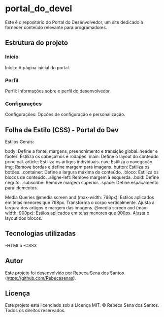 # portal_do_devel
Este é o repositório do Portal do Desenvolvedor, um site dedicado a fornecer conteúdo relevante para programadores. 

## Estrutura do projeto
### Início
Início: A página inicial do portal.
### Perfil
Perfil: Informações sobre o perfil do desenvolvedor.
### Configurações
Configurações: Opções de configuração e personalização.

## Folha de Estilo (CSS) - Portal do Dev

Estilos Gerais:

body: Define a fonte, margens, preenchimento e transição global.
header e footer: Estiliza os cabeçalhos e rodapés.
main: Define o layout do conteúdo principal.
article: Estiliza os artigos individuais.
nav: Estiliza a navegação.
img: Remove bordas e define margem para imagens.
button: Estiliza os botões.
.container: Define a largura máxima do conteúdo.
.bloco: Estiliza os blocos de conteúdo.
.aligne-left: Remove margem à esquerda.
.bold: Define negrito.
.subscribe: Remove margem superior.
.space: Define espaçamento para elementos.

Media Queries
@media screen and (max-width: 768px): Estilos aplicados em telas menores que 768px.
Transforma o corpo verticalmente.
Ajusta a largura dos artigos e margem das imagens.
@media screen and (max-width: 900px): Estilos aplicados em telas menores que 900px.
Ajusta o layout dos blocos.

## Tecnologias utilizadas
-HTML5
-CSS3

## Autor
Este projeto foi desenvolvido por Rebeca Sena dos Santos (https://github.com/Rebecasenas).

## Licença
Este projeto está licenciado sob a Licença MIT.
© Rebeca Sena dos Santos. Todos os direitos reservados.